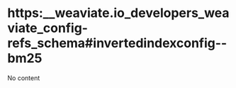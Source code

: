# https:\_\_weaviate.io_developers_weaviate_config-refs_schema#invertedindexconfig--bm25

No content
